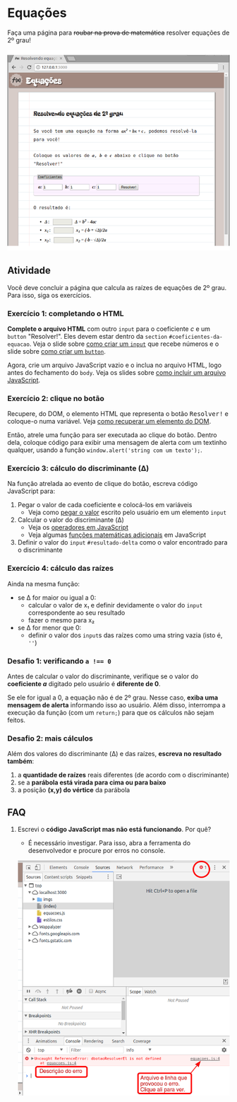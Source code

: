 # Equações

Faça uma página para ~~roubar na prova de matemática~~ resolver equações
de 2º grau!

![Resultado final desejado para o exercício](imgs/resultado-final.png)

## Atividade

Você deve concluir a página que calcula as raízes de equações de 2º grau. Para isso, siga os exercícios.

### Exercício 1: completando o HTML

**Complete o arquivo HTML** com outro `input` para o coeficiente _c_ e um `button` "Resolver!". Eles devem estar dentro da `section` `#coeficientes-da-equacao`. Veja o slide sobre [como criar um `input`][input] que recebe números e o slide sobre [como criar um `button`][button].

Agora, crie um arquivo JavaScript vazio e o inclua no arquivo HTML, logo antes do fechamento do `body`. Veja os slides sobre [como incluir um arquivo JavaScript][incluindo-js].


### Exercício 2: clique no botão

Recupere, do DOM, o elemento HTML que representa o botão <kbd>Resolver!</kbd> e coloque-o numa variável. Veja [como recuperar um elemento do DOM][recuperar-elemento-dom].

Então, atrele uma função para ser executada ao clique do botão. Dentro dela, coloque código para exibir uma mensagem de alerta com um textinho qualquer, usando a função `window.alert('string com um texto');`.


### Exercício 3: cálculo do discriminante (Δ)

Na função atrelada ao evento de clique do botão, escreva código JavaScript para:

1. Pegar o valor de cada coeficiente e colocá-los em variáveis
   - Veja como [pegar o valor][valor-do-input] escrito pelo usuário em um elemento `input`
1. Calcular o valor do discriminante (Δ)
   - Veja os [operadores em JavaScript][operadores]
   - Veja algumas [funções matemáticas adicionais][funcoes-matematicas] em JavaScript
1. Definir o valor do `input` `#resultado-delta` como o valor encontrado para o discriminante


### Exercício 4: cálculo das raízes

Ainda na mesma função:

- se Δ for maior ou igual a 0:
  - calcular o valor de x₁ e definir devidamente o valor do `input` correspondente ao seu resultado
  - fazer o mesmo para x₂
- se Δ for menor que 0:
  - definir o valor dos `input`s das raízes como uma string vazia (isto é, `''`)

### Desafio 1: verificando `a !== 0`

Antes de calcular o valor do discriminante, verifique se o valor do **coeficiente _a_** digitado pelo usuário é **diferente de 0**.

Se ele for igual a 0, a equação não é de 2º grau. Nesse caso, **exiba uma mensagem de alerta** informando isso ao usuário. Além disso, interrompa a execução da função (com um `return;`) para que os cálculos não sejam feitos.

### Desafio 2: mais cálculos

Além dos valores do discriminante (Δ) e das raízes, **escreva no resultado também**:

1. a **quantidade de raízes** reais diferentes (de acordo com o discriminante)
1. se a **parábola está virada para cima ou para baixo**
1. a posição **(x,y) do vértice** da parábola


## FAQ

1. Escrevi o **código JavaScript mas não está funcionando**. Por quê?
   - É necessário investigar. Para isso, abra a ferramenta do desenvolvedor e procure por erros no console.

   ![Imagem mostrando como ver os erros JavaScript na ferramenta do desenvolvedor](imgs/erro-js.png)


[input]: https://fegemo.github.io/cefet-front-end/classes/js1/#criando-input
[button]: https://fegemo.github.io/cefet-front-end/classes/js1/#criando-botoes
[incluindo-js]: https://fegemo.github.io/cefet-front-end/classes/js1/#incluindo-js
[recuperar-elemento-dom]: https://fegemo.github.io/cefet-front-end/classes/js1/#recuperando-elemento-dom
[valor-do-input]: https://fegemo.github.io/cefet-front-end/classes/js1/#valor-do-input
[operadores]: https://fegemo.github.io/cefet-front-end/classes/js1/#operadores
[funcoes-matematicas]: https://fegemo.github.io/cefet-front-end/classes/js1/#funcoes-matematicas

